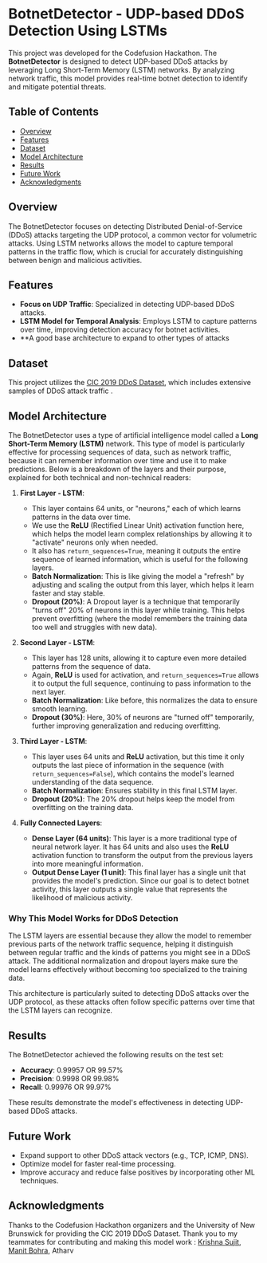 # BotnetDetector - UDP-based DDoS Detection Using LSTMs

This project was developed for the Codefusion Hackathon. The **BotnetDetector** is designed to detect UDP-based DDoS attacks by leveraging Long Short-Term Memory (LSTM) networks. By analyzing network traffic, this model provides real-time botnet detection to identify and mitigate potential threats.

## Table of Contents
- [Overview](#overview)
- [Features](#features)
- [Dataset](#dataset)
- [Model Architecture](#model-architecture)
- [Results](#results)
- [Future Work](#future-work)
- [Acknowledgments](#acknowledgments)

## Overview
The BotnetDetector focuses on detecting Distributed Denial-of-Service (DDoS) attacks targeting the UDP protocol, a common vector for volumetric attacks. Using LSTM networks allows the model to capture temporal patterns in the traffic flow, which is crucial for accurately distinguishing between benign and malicious activities.

## Features
- **Focus on UDP Traffic**: Specialized in detecting UDP-based DDoS attacks.
- **LSTM Model for Temporal Analysis**: Employs LSTM to capture patterns over time, improving detection accuracy for botnet activities.
- **A good base architecture to expand to other types of attacks

## Dataset
This project utilizes the [CIC 2019 DDoS Dataset](https://www.unb.ca/cic/datasets/ddos-2019.html), which includes extensive samples of DDoS attack traffic .

## Model Architecture
The BotnetDetector uses a type of artificial intelligence model called a **Long Short-Term Memory (LSTM)** network. This type of model is particularly effective for processing sequences of data, such as network traffic, because it can remember information over time and use it to make predictions. Below is a breakdown of the layers and their purpose, explained for both technical and non-technical readers:

1. **First Layer - LSTM**:
   - This layer contains 64 units, or "neurons," each of which learns patterns in the data over time.
   - We use the **ReLU** (Rectified Linear Unit) activation function here, which helps the model learn complex relationships by allowing it to "activate" neurons only when needed.
   - It also has `return_sequences=True`, meaning it outputs the entire sequence of learned information, which is useful for the following layers.
   - **Batch Normalization**: This is like giving the model a "refresh" by adjusting and scaling the output from this layer, which helps it learn faster and stay stable.
   - **Dropout (20%)**: A Dropout layer is a technique that temporarily "turns off" 20% of neurons in this layer while training. This helps prevent overfitting (where the model remembers the training data too well and struggles with new data).

2. **Second Layer - LSTM**:
   - This layer has 128 units, allowing it to capture even more detailed patterns from the sequence of data.
   - Again, **ReLU** is used for activation, and `return_sequences=True` allows it to output the full sequence, continuing to pass information to the next layer.
   - **Batch Normalization**: Like before, this normalizes the data to ensure smooth learning.
   - **Dropout (30%)**: Here, 30% of neurons are "turned off" temporarily, further improving generalization and reducing overfitting.

3. **Third Layer - LSTM**:
   - This layer uses 64 units and **ReLU** activation, but this time it only outputs the last piece of information in the sequence (with `return_sequences=False`), which contains the model's learned understanding of the data sequence.
   - **Batch Normalization**: Ensures stability in this final LSTM layer.
   - **Dropout (20%)**: The 20% dropout helps keep the model from overfitting on the training data.

4. **Fully Connected Layers**:
   - **Dense Layer (64 units)**: This layer is a more traditional type of neural network layer. It has 64 units and also uses the **ReLU** activation function to transform the output from the previous layers into more meaningful information.
   - **Output Dense Layer (1 unit)**: This final layer has a single unit that provides the model's prediction. Since our goal is to detect botnet activity, this layer outputs a single value that represents the likelihood of malicious activity.

### Why This Model Works for DDoS Detection
The LSTM layers are essential because they allow the model to remember previous parts of the network traffic sequence, helping it distinguish between regular traffic and the kinds of patterns you might see in a DDoS attack. The additional normalization and dropout layers make sure the model learns effectively without becoming too specialized to the training data.

This architecture is particularly suited to detecting DDoS attacks over the UDP protocol, as these attacks often follow specific patterns over time that the LSTM layers can recognize.


## Results
The BotnetDetector achieved the following results on the test set:
- **Accuracy**: 0.99957 OR 99.57%
- **Precision**: 0.9998 OR 99.98%
- **Recall**: 0.99976 OR 99.97%
  
These results demonstrate the model's effectiveness in detecting UDP-based DDoS attacks.

## Future Work
- Expand support to other DDoS attack vectors (e.g., TCP, ICMP, DNS).
- Optimize model for faster real-time processing.
- Improve accuracy and reduce false positives by incorporating other ML techniques.

## Acknowledgments
Thanks to the Codefusion Hackathon organizers and the University of New Brunswick for providing the CIC 2019 DDoS Dataset.
Thank you to my teammates for contributing and making this model work :
                                                                         [Krishna Sujit](https://www.github.com/haxthehacc),
                                                                         [Manit Bohra](https://www.github.com/Alex-Hunterz), 
                                                                          Atharv   
